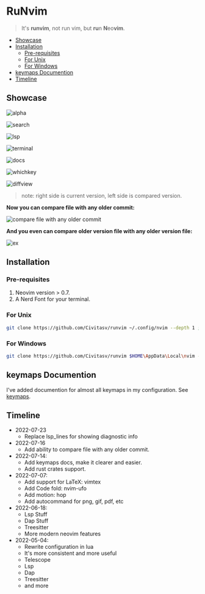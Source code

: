 # RuNvim

> It's **runvim**, not run vim, but **ru**n **N**eo**vim**.

* [Showcase](#showcase)
* [Installation](#installation)
  * [Pre-requisites](#pre-requisites)
  * [For Unix](#for-unix)
  * [For Windows](#for-windows)
* [keymaps Documention](#keymaps-documention)
* [Timeline](#timeline)


## Showcase

![alpha](images/alpha.png)

![search](images/search.png)

![lsp](images/lsp.png)

![terminal](images/terminal.png)

![docs](images/docs.png)

![whichkey](images/whichkey.png)

![diffview](images/diffview.png)

> note: right side is current version, left side is compared version.

**Now you can compare file with any older commit:**

![compare file with any older commit](images/file_history.gif)

**And you even can compare older version file with any older version file:**

![ex](images/older_file_diff.gif)

## Installation

### Pre-requisites

1. Neovim version > 0.7.
2. A Nerd Font for your terminal.

### For Unix

```bash
git clone https://github.com/Civitasv/runvim ~/.config/nvim --depth 1 ; nvim
```

### For Windows

```bash
git clone https://github.com/Civitasv/runvim $HOME\AppData\Local\nvim --depth 1 ; nvim
```

## keymaps Documention

I've added documention for almost all keymaps in my configuration. See [keymaps](keymaps.md).

## Timeline

- 2022-07-23
  - Replace lsp_lines for showing diagnostic info
- 2022-07-16
  - Add ability to compare file with any older commit.
- 2022-07-14:
  - Add keymaps docs, make it clearer and easier.
  - Add rust crates support.
- 2022-07-07:
  - Add support for LaTeX: vimtex
  - Add Code fold: nvim-ufo
  - Add motion: hop
  - Add autocommand for png, gif, pdf, etc
- 2022-06-18:
  - Lsp Stuff
  - Dap Stuff
  - Treesitter
  - More modern neovim features
- 2022-05-04:
  - Rewrite configuration in lua
  - It's more consistent and more useful
  - Telescope
  - Lsp
  - Dap
  - Treesitter
  - and more

